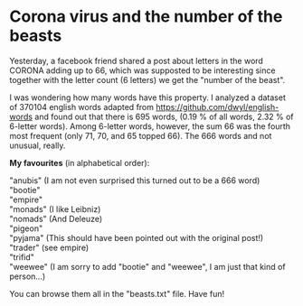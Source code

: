 # Corona virus and the number of the beasts
Yesterday, a facebook friend shared a post about letters in the word CORONA adding up to 66, which was supposted to be interesting since together with the letter count (6 letters) we get the "number of the beast".

I was wondering how many words have this property.
I analyzed a dataset of 370104 english words adapted from https://github.com/dwyl/english-words and found out that there is 695 words, (0.19 %  of all words, 2.32 % of 6-letter words). Among 6-letter words, however, the sum 66 was the fourth most frequent (only 71, 70, and 65 topped 66). The 666 words and not unusual, really.

**My favourites** (in alphabetical order):
 
  "anubis" (I am not even surprised this turned out to be a 666 word)<br>
  "bootie"<br>
  "empire"<br>
  "monads" (I like Leibniz)<br>
  "nomads" (And Deleuze)<br>
  "pigeon"<br>
  "pyjama" (This should have been pointed out with the original post!)<br>
  "trader" (see empire)<br>
  "trifid"<br>
  "weewee" (I am sorry to add "bootie" and "weewee", I am just that kind of person...)<br>

You can browse them all in the "beasts.txt" file.
Have fun!
